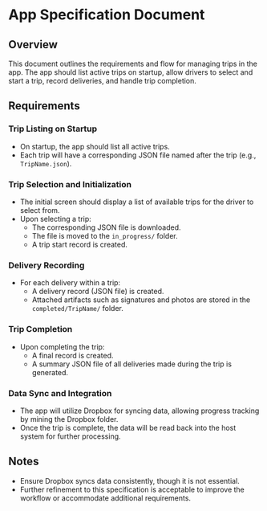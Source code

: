 # App Specification Document

## Overview
This document outlines the requirements and flow for managing trips in the app. The app should list active trips on startup, allow drivers to select and start a trip, record deliveries, and handle trip completion.

## Requirements

### Trip Listing on Startup
- On startup, the app should list all active trips.
- Each trip will have a corresponding JSON file named after the trip (e.g., `TripName.json`).

### Trip Selection and Initialization
- The initial screen should display a list of available trips for the driver to select from.
- Upon selecting a trip:
  - The corresponding JSON file is downloaded.
  - The file is moved to the `in_progress/` folder.
  - A trip start record is created.

### Delivery Recording
- For each delivery within a trip:
  - A delivery record (JSON file) is created.
  - Attached artifacts such as signatures and photos are stored in the `completed/TripName/` folder.

### Trip Completion
- Upon completing the trip:
  - A final record is created.
  - A summary JSON file of all deliveries made during the trip is generated.

### Data Sync and Integration
- The app will utilize Dropbox for syncing data, allowing progress tracking by mining the Dropbox folder.
- Once the trip is complete, the data will be read back into the host system for further processing.


## Notes
- Ensure Dropbox syncs data consistently, though it is not essential.
- Further refinement to this specification is acceptable to improve the workflow or accommodate additional requirements.

